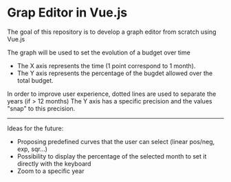 # Grap Editor in Vue.js

The goal of this repository is to develop a graph editor from scratch using Vue.js

The graph will be used to set the evolution of a budget over time
  * The X axis represents the time (1 point correspond to 1 month).
  * The Y axis represents the percentage of the bugdet allowed over the total budget.
  
In order to improve user experience, dotted lines are used to separate the years (if > 12 months)
The Y axis has a specific precision and the values "snap" to this precision.

-------------------------------------------

Ideas for the future:
  * Proposing predefined curves that the user can select (linear pos/neg, exp, sqr...)
  * Possibility to display the percentage of the selected month to set it directly with the keyboard
  * Zoom to a specific year
